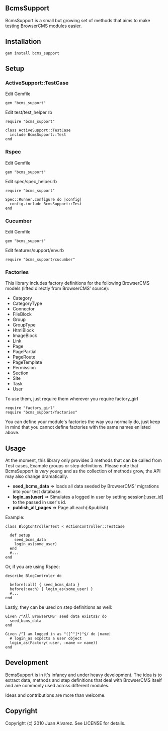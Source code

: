 ## BcmsSupport

BcmsSupport is a small but growing set of methods that aims to make testing BrowserCMS modules easier.

## Installation

    gem install bcms_support

## Setup

### ActiveSupport::TestCase
  
Edit Gemfile

    gem "bcms_support"
    
Edit test/test_helper.rb

    require "bcms_support"
    
    class ActiveSupport::TestCase
      include BcmsSupport::Test
    end
    
### Rspec

Edit Gemfile

    gem "bcms_support"
    
Edit spec/spec_helper.rb

    require "bcms_support"
    
    Spec::Runner.configure do |config|
      config.include BcmsSupport::Test
    end
    
### Cucumber

Edit Gemfile

    gem "bcms_support"
    
Edit features/support/env.rb

    require "bcms_support/cucumber"
    
### Factories

This library includes factory definitions for the following BrowserCMS models (lifted directly from BrowserCMS' source):

  * Category
  * CategoryType
  * Connector
  * FileBlock
  * Group
  * GroupType
  * HtmlBlock
  * ImageBlock
  * Link
  * Page
  * PagePartial
  * PageRoute
  * PageTemplate
  * Permission
  * Section
  * Site
  * Task
  * User
  
To use them, just require them wherever you require factory_girl

    require "factory_girl"
    require "bcms_support/factories"
    
You can define your module's factories the way you normally do, just keep in mind that you cannot define factories with the same names enlisted above.

## Usage

At the moment, this library only provides 3 methods that can be called from Test cases, Example groups or step definitions.
Please note that BcmsSupport is *very* young and as the collection of methods grow, the API may also change dramatically.

  * __seed\_bcms\_data__ => loads all data seeded by BrowserCMS' migrations into your test database.
  * __login\_as(user)__ => Simulates a logged in user by setting session[:user_id] to the passed in user's id.
  * __publish\_all\_pages__ => Page.all.each(:&publish)
  
Example:

    class BlogControllerTest < ActionController::TestCase

      def setup
        seed_bcms_data
        login_as(some_user)
      end
      #...
    end
      
Or, if you are using Rspec:

    describe BlogControler do
    
      before(:all) { seed_bcms_data } 
      before(:each) { login_as(some_user) }
      #...
    end
    
Lastly, they can be used on step definitions as well:

    Given /^All BrowserCMS' seed data exists$/ do
      seed_bcms_data
    end
    
    Given /^I am logged in as "([^"]*)"$/ do |name|
      # login_as expects a user object
      login_as(Factory(:user, :name => name))
    end

## Development

BcmsSupport is in it's infancy and under heavy development. The idea is to extract data, methods and step definitions that deal with BrowserCMS itself
and are commonly used across different modules.

Ideas and contributions are more than welcome.

## Copyright

Copyright (c) 2010 Juan Alvarez. See LICENSE for details.